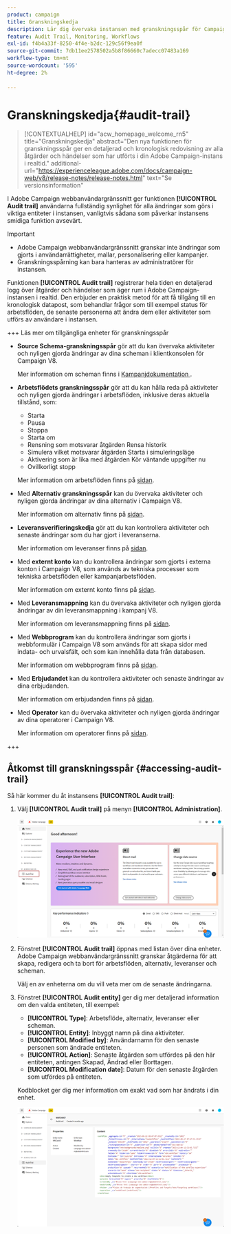 ```yaml
---
product: campaign
title: Granskningskedja
description: Lär dig övervaka instansen med granskningsspår för Campaign
feature: Audit Trail, Monitoring, Workflows
exl-id: f4b4a33f-8250-4f4e-b2dc-129c56f9ea0f
source-git-commit: 7db11ee2578502a5b8f86660c7adecc07483a169
workflow-type: tm+mt
source-wordcount: '595'
ht-degree: 2%

---
```


# Granskningskedja{#audit-trail}

>[!CONTEXTUALHELP]
>id="acw_homepage_welcome_rn5"
>title="Granskningskedja"
>abstract="Den nya funktionen för granskningsspår ger en detaljerad och kronologisk redovisning av alla åtgärder och händelser som har utförts i din Adobe Campaign-instans i realtid."
>additional-url="https://experienceleague.adobe.com/docs/campaign-web/v8/release-notes/release-notes.html" text="Se versionsinformation"


I Adobe Campaign webbanvändargränssnitt ger funktionen **[!UICONTROL Audit trail]** användarna fullständig synlighet för alla ändringar som görs i viktiga entiteter i instansen, vanligtvis sådana som påverkar instansens smidiga funktion avsevärt.

>[!IMPORTANT]
>
>* Adobe Campaign webbanvändargränssnitt granskar inte ändringar som gjorts i användarrättigheter, mallar, personalisering eller kampanjer.
>* Granskningsspårning kan bara hanteras av administratörer för instansen.

Funktionen **[!UICONTROL Audit trail]** registrerar hela tiden en detaljerad logg över åtgärder och händelser som äger rum i Adobe Campaign-instansen i realtid. Den erbjuder en praktisk metod för att få tillgång till en kronologisk datapost, som behandlar frågor som till exempel status för arbetsflöden, de senaste personerna att ändra dem eller aktiviteter som utförs av användare i instansen.

+++ Läs mer om tillgängliga enheter för granskningsspår

* **Source Schema-granskningsspår** gör att du kan övervaka aktiviteter och nyligen gjorda ändringar av dina scheman i klientkonsolen för Campaign V8.

  Mer information om scheman finns i [Kampanjdokumentation ](https://experienceleague.adobe.com/en/docs/campaign/campaign-v8/developer/shemas-forms/schemas).

* **Arbetsflödets granskningsspår** gör att du kan hålla reda på aktiviteter och nyligen gjorda ändringar i arbetsflöden, inklusive deras aktuella tillstånd, som:

   * Starta
   * Pausa
   * Stoppa
   * Starta om
   * Rensning som motsvarar åtgärden Rensa historik
   * Simulera vilket motsvarar åtgärden Starta i simuleringsläge
   * Aktivering som är lika med åtgärden Kör väntande uppgifter nu
   * Ovillkorligt stopp

  Mer information om arbetsflöden finns på [sidan](../workflows/gs-workflows.md).

* Med **Alternativ granskningsspår** kan du övervaka aktiviteter och nyligen gjorda ändringar av dina alternativ i Campaign V8.

  Mer information om alternativ finns på [sidan](https://experienceleague.adobe.com/en/docs/campaign-classic/using/installing-campaign-classic/appendices/configuring-campaign-options).

* **Leveransverifieringskedja** gör att du kan kontrollera aktiviteter och senaste ändringar som du har gjort i leveranserna.

  Mer information om leveranser finns på [sidan](../msg/gs-deliveries.md).

* Med **externt konto** kan du kontrollera ändringar som gjorts i externa konton i Campaign V8, som används av tekniska processer som tekniska arbetsflöden eller kampanjarbetsflöden.

  Mer information om externt konto finns på [sidan](https://experienceleague.adobe.com/en/docs/campaign/campaign-v8/config/configuration/external-accounts).

* Med **Leveransmappning** kan du övervaka aktiviteter och nyligen gjorda ändringar av din leveransmappning i kampanj V8.

  Mer information om leveransmappning finns på [sidan](https://experienceleague.adobe.com/en/docs/campaign/campaign-v8/audience/add-profiles/target-mappings).

* Med **Webbprogram** kan du kontrollera ändringar som gjorts i webbformulär i Campaign V8 som används för att skapa sidor med indata- och urvalsfält, och som kan innehålla data från databasen.

  Mer information om webbprogram finns på [sidan](https://experienceleague.adobe.com/en/docs/campaign/campaign-v8/content/webapps).

* Med **Erbjudandet** kan du kontrollera aktiviteter och senaste ändringar av dina erbjudanden.

  Mer information om erbjudanden finns på [sidan](../msg/offers.md).

* Med **Operator** kan du övervaka aktiviteter och nyligen gjorda ändringar av dina operatorer i Campaign V8.

  Mer information om operatorer finns på [sidan](https://experienceleague.adobe.com/en/docs/campaign/campaign-v8/offers/interaction-settings/interaction-operators).

+++

## Åtkomst till granskningsspår {#accessing-audit-trail}

Så här kommer du åt instansens **[!UICONTROL Audit trail]**:

1. Välj **[!UICONTROL Audit trail]** på menyn **[!UICONTROL Administration]**.

   ![](assets/audit-trail-1.png)

1. Fönstret **[!UICONTROL Audit trail]** öppnas med listan över dina enheter. Adobe Campaign webbanvändargränssnitt granskar åtgärderna för att skapa, redigera och ta bort för arbetsflöden, alternativ, leveranser och scheman.

   Välj en av enheterna om du vill veta mer om de senaste ändringarna.

1. Fönstret **[!UICONTROL Audit entity]** ger dig mer detaljerad information om den valda entiteten, till exempel:

   * **[!UICONTROL Type]**: Arbetsflöde, alternativ, leveranser eller scheman.
   * **[!UICONTROL Entity]**: Inbyggt namn på dina aktiviteter.
   * **[!UICONTROL Modified by]**: Användarnamn för den senaste personen som ändrade entiteten.
   * **[!UICONTROL Action]**: Senaste åtgärden som utfördes på den här entiteten, antingen Skapad, Ändrad eller Borttagen.
   * **[!UICONTROL Modification date]**: Datum för den senaste åtgärden som utfördes på entiteten.

   Kodblocket ger dig mer information om exakt vad som har ändrats i din enhet.

   ![](assets/audit-trail-2.png)
